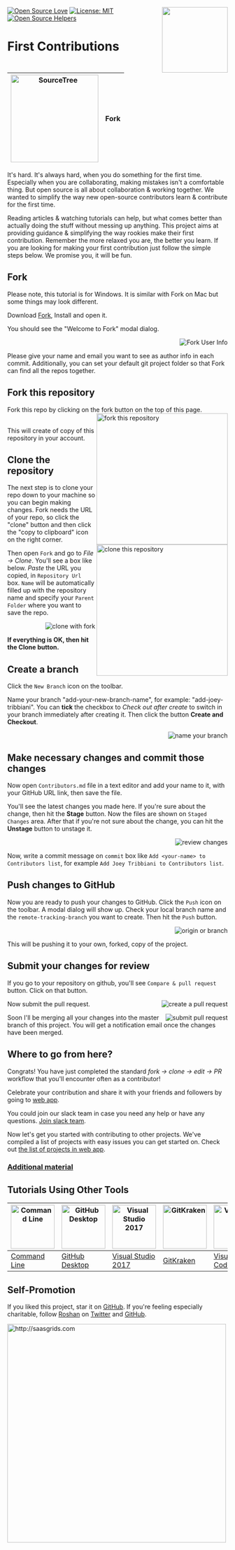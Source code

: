 [![Open Source Love](https://badges.frapsoft.com/os/v1/open-source.svg?v=103)](https://github.com/ellerbrock/open-source-badges/)
[<img align="right" width="150" src="assets/join-slack-team.png">](https://join.slack.com/t/firstcontributors/shared_invite/enQtNjkxNzQwNzA2MTMwLTVhMWJjNjg2ODRlNWZhNjIzYjgwNDIyZWYwZjhjYTQ4OTBjMWM0MmFhZDUxNzBiYzczMGNiYzcxNjkzZDZlMDM)
[![License: MIT](https://img.shields.io/badge/License-MIT-green.svg)](https://opensource.org/licenses/MIT)
[![Open Source Helpers](https://www.codetriage.com/roshanjossey/first-contributions/badges/users.svg)](https://www.codetriage.com/roshanjossey/first-contributions)


# First Contributions

|<img alt="SourceTree" src="/assets/fork-logo.png" width="200">|Fork|
|---|---|

It's hard. It's always hard, when you do something for the first time. Especially when you are collaborating, making mistakes isn't a comfortable thing. But open source is all about collaboration & working together. We wanted to simplify the way new open-source contributors learn & contribute for the first time.

Reading articles & watching tutorials can help, but what comes better than actually doing the stuff without messing up anything. This project aims at providing guidance & simplifying the way rookies make their first contribution. Remember the more relaxed you are, the better you learn. If you are looking for making your first contribution just follow the simple steps below. We promise you, it will be fun.

## Fork

Please note, this tutorial is for Windows. It is similar with Fork on Mac but some things may look different.

Download [Fork](https://git-fork.com/), Install and open it.

You should see the "Welcome to Fork" modal dialog.

<img style="float: right;" src="assets/fork-user-info.png" alt="Fork User Info" />
&nbsp; <!-- Used to add an extra space below -->

Please give your name and email you want to see as author info in each commit. Additionally, you can set your default git project folder so that Fork can find all the repos together.

## Fork this repository

Fork this repo by clicking on the fork button on the top of this page.
<img align="right" width="300" src="assets/fork.png" alt="fork this repository" />

</br>
 This will create of copy of this repository in your account.

## Clone the repository

<img align="right" width="300" src="assets/clone.png" alt="clone this repository" />

The next step is to clone your repo down to your machine so you can begin making changes. Fork needs the URL of your repo, so click the "clone" button and then click the "copy to clipboard" icon on the right corner.





Then open `Fork` and go to *File -> Clone*. You'll see a box like below. *Paste* the URL you copied, in `Repository Url` box. `Name` will be automatically filled up with the repository name and specify your `Parent Folder` where you want to save the repo.

<img align="right" src="assets/clone-with-fork.png" alt="clone with fork" />

&nbsp;



**If everything is OK, then hit the Clone button.**


## Create a branch

Click the `New Branch` icon on the toolbar.

Name your branch "add-your-new-branch-name", for example: "add-joey-tribbiani". You can **tick** the checkbox to *Check out after create* to switch in your branch immediately after creating it. Then click the button **Create and Checkout**.



<img style="float: right;" src="assets/new-branch-with-fork.png" alt="name your branch" />
&nbsp;

## Make necessary changes and commit those changes

Now open `Contributors.md` file in a text editor and add your name to it, with your GitHub URL link, then save the file.

You'll see the latest changes you made here. If you're sure about the change, then hit the **Stage** button. Now the files are shown on `Staged Changes` area. After that if you're not sure about the change, you can hit the **Unstage** button to unstage it.
&nbsp;

<img style="float: right;" src="assets/review-changes-fork.png" alt="review changes" />
&nbsp;

Now, write a commit message on `commit` box like `Add <your-name> to Contributors list`, for example `Add Joey Tribbiani to Contributors list`.

## Push changes to GitHub

Now you are ready to push your changes to GitHub. Click the `Push` icon on the toolbar. A modal dialog will show up. Check your local branch name and the `remote-tracking-branch` you want to create. Then hit the `Push` button.

<img style="float: right;" src="assets/push-with-fork.png" alt="origin or branch" />
&nbsp;

This will be pushing it to your own, forked, copy of the project.

## Submit your changes for review

If you go to your repository on github, you'll see  `Compare & pull request` button. Click on that button.

<img style="float: right;" src="assets/compare-and-pull.png" alt="create a pull request" />

Now submit the pull request.

<img style="float: right;" src="assets/submit-pull-request.png" alt="submit pull request" />

Soon I'll be merging all your changes into the master branch of this project. You will get a notification email once the changes have been merged.

## Where to go from here?

Congrats!  You have just completed the standard _fork -> clone -> edit -> PR_ workflow that you'll encounter often as a contributor!

Celebrate your contribution and share it with your friends and followers by going to [web app](https://roshanjossey.github.io/first-contributions/#social-share).

You could join our slack team in case you need any help or have any questions. [Join slack team](https://join.slack.com/t/firstcontributors/shared_invite/enQtMzE1MTYwNzI3ODQ0LTZiMDA2OGI2NTYyNjM1MTFiNTc4YTRhZTg4OWZjMzA0ZWZmY2UxYzVkMzI1ZmVmOWI4ODdkZWQwNTM2NDVmNjY).

Now let's get you started with contributing to other projects. We've compiled a list of projects with easy issues you can get started on. Check out [the list of projects in web app](https://roshanjossey.github.io/first-contributions/#project-list).

### [Additional material](additional-material/git_workflow_senarios/additional-material.md)


## Tutorials Using Other Tools

|<a href="README.md"><img alt="Command Line" src="http://cdn.osxdaily.com/wp-content/uploads/2014/08/terminal-icon-osx-150x150.png" width="100"></a>|<a href="github-desktop-tutorial.md"><img alt="GitHub Desktop" src="https://desktop.github.com/images/desktop-icon.svg" width="100"></a>|<a href="github-windows-vs2017-tutorial.md"><img alt="Visual Studio 2017" src="https://upload.wikimedia.org/wikipedia/commons/c/cd/Visual_Studio_2017_Logo.svg" width="100"></a>|<a href="gitkraken-tutorial.md"><img alt="GitKraken" src="/assets/gk-icon.png" width="100"></a>|<a href="github-windows-vs-code-tutorial.md"><img alt="VS Code" src="https://upload.wikimedia.org/wikipedia/commons/2/2d/Visual_Studio_Code_1.18_icon.svg" width=100></a>|<a href="github-windows-intellij-tutorial.md"><img alt="IntelliJ IDEA" src="https://upload.wikimedia.org/wikipedia/commons/d/d5/IntelliJ_IDEA_Logo.svg" width=100></a>|
|---|---|---|---|---|---|
|[Command Line](README.md)|[GitHub Desktop](github-desktop-tutorial.md)|[Visual Studio 2017](github-windows-vs2017-tutorial.md)|[GitKraken](gitkraken-tutorial.md)|[Visual Studio Code](github-windows-vs-code-tutorial.md)|[IntelliJ IDEA](github-windows-intellij-tutorial.md)

## Self-Promotion

If you liked this project, star it on [GitHub](https://github.com/Roshanjossey/first-contributions).
If you're feeling especially charitable, follow [Roshan](https://roshanjossey.github.io/) on
[Twitter](https://twitter.com/sudo__bangbang) and
[GitHub](https://github.com/roshanjossey).

<a href="http://saasgrids.com"> <img alt="http://saasgrids.com" src="assets/saasgrids-banner.png" width="500"></a>
